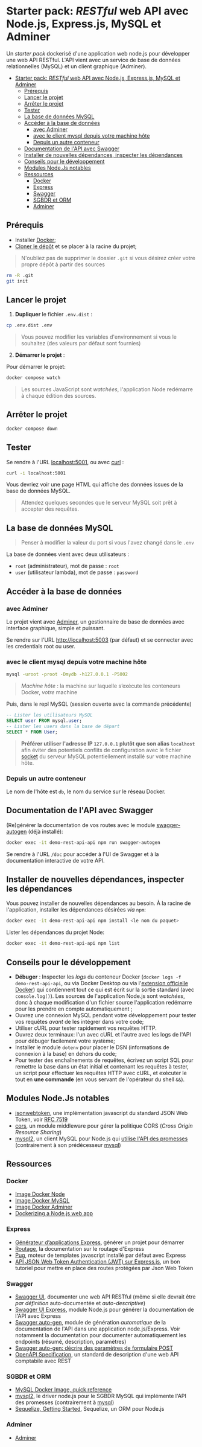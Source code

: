 # Starter pack: *RESTful* web API avec Node.js, Express.js, MySQL et Adminer

Un *starter pack* dockerisé d'une application web node.js pour développer une web API RESTful. L'API vient avec un service de base de données relationnelles (MySQL) et un client graphique (Adminer).

- [Starter pack: *RESTful* web API avec Node.js, Express.js, MySQL et Adminer](#starter-pack-restful-web-api-avec-nodejs-expressjs-mysql-et-adminer)
  - [Prérequis](#prérequis)
  - [Lancer le projet](#lancer-le-projet)
  - [Arrêter le projet](#arrêter-le-projet)
  - [Tester](#tester)
  - [La base de données MySQL](#la-base-de-données-mysql)
  - [Accéder à la base de données](#accéder-à-la-base-de-données)
    - [avec Adminer](#avec-adminer)
    - [avec le client mysql depuis votre machine hôte](#avec-le-client-mysql-depuis-votre-machine-hôte)
    - [Depuis un autre conteneur](#depuis-un-autre-conteneur)
  - [Documentation de l'API avec Swagger](#documentation-de-lapi-avec-swagger)
  - [Installer de nouvelles dépendances, inspecter les dépendances](#installer-de-nouvelles-dépendances-inspecter-les-dépendances)
  - [Conseils pour le développement](#conseils-pour-le-développement)
  - [Modules Node.Js notables](#modules-nodejs-notables)
  - [Ressources](#ressources)
    - [Docker](#docker)
    - [Express](#express)
    - [Swagger](#swagger)
    - [SGBDR et ORM](#sgbdr-et-orm)
    - [Adminer](#adminer)


## Prérequis

- Installer [Docker](https://www.docker.com/get-started/);
- [Cloner le dépôt](https://github.com/paul-schuhm/starterpack-api-nodejs) et se placer à la racine du projet;

>N'oubliez pas de supprimer le dossier `.git` si vous désirez créer votre propre dépôt à partir des sources

~~~bash
rm -R .git
git init
~~~

## Lancer le projet

1. **Dupliquer** le fichier `.env.dist` :

~~~bash
cp .env.dist .env
~~~

> Vous pouvez modifier les variables d'environnement si vous le souhaitez (des valeurs par défaut sont fournies)

2. **Démarrer le projet** :

Pour démarrer le projet:

~~~bash
docker compose watch
~~~

> Les sources JavaScript sont *watchées*, l'application Node redémarre à chaque édition des sources.

## Arrêter le projet

~~~bash
docker compose down
~~~

## Tester

Se rendre à l'URL [localhost:5001](http://localhost:5001), ou avec [curl](https://curl.se/) :

~~~bash
curl -i localhost:5001
~~~

Vous devriez voir une page HTML qui affiche des données issues de la base de données MySQL.

> Attendez quelques secondes que le serveur MySQL soit prêt à accepter des requêtes.

## La base de données MySQL

>Penser à modifier la valeur du port si vous l'avez changé dans le `.env`

La base de données vient avec deux utilisateurs :

- `root` (administrateur), mot de passe : `root`
- `user` (utilisateur lambda), mot de passe : `password`


## Accéder à la base de données

### avec Adminer

Le projet vient avec [Adminer](https://www.adminer.org/), un gestionnaire de base de données avec interface graphique, simple et puissant.

Se rendre sur l'URL [http://localhost:5003](http://localhost:5003) (par défaut) et se connecter avec les credentials root ou user.

### avec le client mysql depuis votre machine hôte

~~~bash
mysql -uroot -proot -Dmydb -h127.0.0.1 -P5002
~~~

>*Machine hôte* : la machine sur laquelle s’exécute les conteneurs Docker, *votre* machine

Puis, dans le repl MySQL (session ouverte avec la commande précédente)

~~~SQL
-- Lister les utilisateurs MySQL
SELECT user FROM mysql.user;
-- Lister les users dans la base de départ
SELECT * FROM User;
~~~

> **Préférer utiliser l'adresse IP `127.0.0.1` plutôt que son alias `localhost`** afin éviter des potentiels conflits de configuration avec le fichier [socket](https://www.jetbrains.com/help/datagrip/how-to-connect-to-mysql-with-unix-sockets.html) du serveur MySQL potentiellement installé sur votre machine hôte.

### Depuis un autre conteneur

Le nom de l'hôte est `db`, le nom du service sur le réseau Docker.


<!-- 
Depuis un script PHP sur la machine hote : 

- new PDO('mysql:host=localhost:5002;dbname=mydb', $user, $pass); OK
- new PDO('mysql:host=127.0.0.1:5002;dbname=mydb', $user, $pass); OK
- new PDO('mysql:host=127.0.0.1;dbname=mydb;port=5002', $user, $pass); OK
- new PDO('mysql:host=localhost;dbname=mydb;port=5002', $user, $pass); ERREUR ! Ici le port est ignoré et la connexion se fait par le socket de l'installation de mysql sur ma machine hote. Donc, le script PHP ne requête pas le serveur MySQL sur le conteneur mais celui sur ma machine hote. Cela se voit si on arrete le service MySQL sur la machine hote (systemctl stop/restart mysql)
~~~php
//Exemple en PHP
<?php
$user='root';
$pass='root';
$dbh = new PDO('mysql:host=127.0.0.1;port=5002;dbname=mydb', $user, $pass);
$ps = $dbh->query('SELECT * FROM User;');
$users = $ps->fetchAll();
var_dump($users);
~~~

Différence entre utiliser 127.0.0.1 et localhost :

Lorsque vous utilisez l'hôte "localhost", PDO essaie de se connecter à MySQL en utilisant un socket local plutôt que par TCP/IP. Le chemin du socket varie en fonction de la configuration de MySQL et de votre système.

Lorsque vous utilisez "127.0.0.1" comme hôte, PDO se connecte à MySQL en utilisant TCP/IP sur le port par défaut (généralement 3306) au lieu d'utiliser un socket local, sauf si le port est spécifié dans le DSN. Cela peut contourner les problèmes liés à la résolution du nom de socket local.

En conclusion : préférer utiliser 127.0.0.1 plutot que localhost pout s'épargner des conflits de configuration et être sûr de requêter le serveur MySQL conteneurisé.
 -->

## Documentation de l'API avec Swagger

(Re)générer la documentation de vos routes avec le module [swagger-autogen](https://www.npmjs.com/package/swagger-autogen) (déjà installé):

~~~bash
docker exec -it demo-rest-api-api npm run swagger-autogen
~~~

Se rendre à l'URL `/doc` pour accéder à l'UI de Swagger et à la documentation interactive de votre API.

## Installer de nouvelles dépendances, inspecter les dépendances

Vous pouvez installer de nouvelles dépendances au besoin. À la racine de l'application, installer les dépendances désirées *via* `npm`:

~~~bash
docker exec -it demo-rest-api-api npm install <le nom du paquet>
~~~

Lister les dépendances du projet Node:

~~~bash
docker exec -it demo-rest-api-api npm list
~~~

## Conseils pour le développement

- **Débuger** : Inspecter les *logs* du conteneur Docker (`docker logs -f demo-rest-api-api`, ou via Docker Desktop ou via l'[extension officielle Docker](https://marketplace.visualstudio.com/items?itemName=ms-azuretools.vscode-docker)) qui contiennent tout ce qui est écrit sur la sortie standard (avec `console.log()`). Les sources de l'application Node.js sont *watchées*, donc à chaque modification d'un fichier source l'application redémarre pour les prendre en compte automatiquement ;
- Ouvrez une connexion MySQL pendant votre développement pour tester vos requêtes *avant* de les intégrer dans votre code;
- Utiliser cURL pour tester rapidement vos requêtes HTTP. 
- Ouvrez deux terminaux: l'un avec cURL et l'autre avec les logs de l'API pour débuger facilement votre système;
- Installer le module `dotenv` pour placer le DSN (informations de connexion à la base) en dehors du code;
- Pour tester des enchaînements de requêtes, écrivez un script SQL pour remettre la base dans un état initial et contenant les requêtes à tester, un script pour effectuer les requêtes HTTP avec cURL, et exécuter le tout en **une commande** (en vous servant de l'opérateur du shell `&&`).

## Modules Node.Js notables

- [jsonwebtoken](https://www.npmjs.com/package/jsonwebtoken), une implémentation javascript du standard JSON Web Token, voir [RFC 7519](https://www.rfc-editor.org/rfc/rfc7519)
- [cors](https://www.npmjs.com/package/cors), un module middleware pour gérer la politique CORS (*Cross Origin Resource Sharing*)
- [mysql2](https://www.npmjs.com/package/mysql2), un client MySQL pour Node.js qui [utilise l'API des promesses](https://www.npmjs.com/package/mysql2#using-promise-wrapper) (contrairement à son prédécesseur [mysql](https://www.npmjs.com/package/mysql))


## Ressources

### Docker

- [Image Docker Node](https://hub.docker.com/_/node)
- [Image Docker MySQL](https://hub.docker.com/_/mysql)
- [Image Docker Adminer](https://hub.docker.com/_/adminer/)
- [Dockerizing a Node.js web app](https://nodejs.org/en/docs/guides/nodejs-docker-webapp)

### Express

- [Générateur d’applications Express](https://expressjs.com/fr/starter/generator.html), générer un projet pour démarrer
- [Routage](https://expressjs.com/fr/guide/routing.html), la documentation sur le routage d'Express
- [Pug](https://pugjs.org/api/getting-started.html), moteur de templates javascript installé par défaut avec Express
- [API JSON Web Token Authentication (JWT) sur Express.js](https://etienner.github.io/api-json-web-token-authentication-jwt-sur-express-js/), un bon tutoriel pour mettre en place des routes protégées par Json Web Token

### Swagger

- [Swagger UI](https://github.com/swagger-api/swagger-ui), documenter une web API RESTful (même si elle devrait être *par définition* auto-documentée et *auto-descriptive*)
- [Swagger UI Express](https://www.npmjs.com/package/swagger-ui-express), module Node.js pour générer la documentation de l'API avec Express
- [Swagger auto-gen](https://www.npmjs.com/package/swagger-autogen), module de génération *automatique* de la documentation de l'API dans une application node.js/Express. Voir notamment la documentation pour documenter automatiquement les endpoints (résumé, description, paramètres)
- [Swagger auto-gen: décrire des paramètres de formulaire POST](https://www.npmjs.com/package/swagger-autogen#parameters)
- [OpenAPI Specification](https://github.com/OAI/OpenAPI-Specification), un standard de description d'une web API comptabile avec REST

### SGBDR et ORM

- [MySQL Docker Image, quick reference](https://hub.docker.com/_/mysql/)
- [mysql2](https://www.npmjs.com/package/mysql2), le driver node.js pour le SGBDR MySQL qui implémente l'API des promesses (contrairement à [mysql](https://www.npmjs.com/package/mysql))
- [Sequelize, Getting Started](https://sequelize.org/docs/v6/getting-started/), Sequelize, un ORM pour Node.js

### Adminer

- [Adminer](https://www.adminer.org/)
